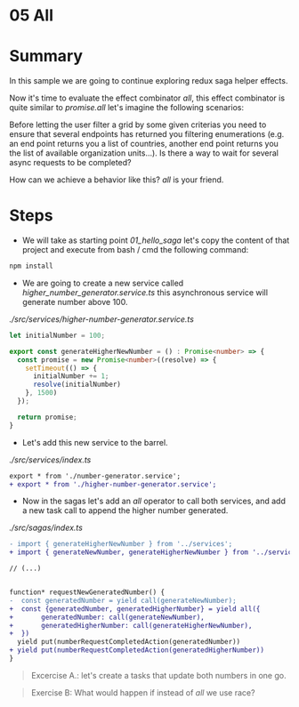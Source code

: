 # 05 All

# Summary

In this sample we are going to continue exploring redux saga helper effects.

Now it's time to evaluate the effect combinator _all_, this effect combinator is quite similar to 
_promise.all_ let's imagine the following scenarios:

  Before letting the user filter a grid by some given criterias you need to ensure that several endpoints
  has returned you filtering enumerations (e.g. an end point returns you a list of countries, another
  end point returns you the list of available organization units...). Is there a way to wait for 
  several async requests to be completed? 

  How can we achieve a behavior like this? _all_ is your friend.

# Steps

- We will take as starting point *01_hello_saga* let's copy the content of that project 
and execute from bash / cmd the following command:

```bash
npm install
```

- We are going to create a new service called *higher_number_generator.service.ts* this asynchronous service
will generate number above 100.

_./src/services/higher-number-generator.service.ts_

```typescript
let initialNumber = 100;

export const generateHigherNewNumber = () : Promise<number> => {
  const promise = new Promise<number>((resolve) => {
    setTimeout(() => {
      initialNumber += 1;
      resolve(initialNumber)
    }, 1500)
  });

  return promise;
}
```

- Let's add this new service to the barrel.

_./src/services/index.ts_

```diff
export * from './number-generator.service';
+ export * from './higher-number-generator.service';
```
- Now in the sagas let's add an _all_ operator to call both services, and add a new task call 
to append the higher number generated.

_./src/sagas/index.ts_

```diff
- import { generateHigherNewNumber } from '../services';
+ import { generateNewNumber, generateHigherNewNumber } from '../services';

// (...)


function* requestNewGeneratedNumber() {
-  const generatedNumber = yield call(generateNewNumber);
+  const {generatedNumber, generatedHigherNumber} = yield all({
+       generatedNumber: call(generateNewNumber),
+       generatedHigherNumber: call(generateHigherNewNumber),
+  })
  yield put(numberRequestCompletedAction(generatedNumber))
+ yield put(numberRequestCompletedAction(generatedHigherNumber))
}
```

> Excercise A.: let's create a tasks that update both numbers in one go.

> Exercise B: What would happen if instead of _all_ we use race?
